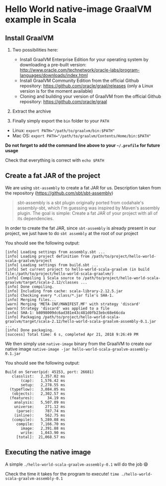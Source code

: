 # Hello World native-image GraalVM example in Scala

## Install GraalVM
1. Two possibilities here:

   * Install GraalVM Enterprise Edition for your operating system by downloading a pre-built version: http://www.oracle.com/technetwork/oracle-labs/program-languages/downloads/index.html
   * Install GraalVM Community Edition from the official Github repository: https://github.com/oracle/graal/releases (only a Linux version is for the moment available)
   * Cloning and building your version of GraalVM from the official Github repository: https://github.com/oracle/graal
 
2. Extract the archive

3. Finally simply export the `bin` folder to your `PATH`
  * Linux: `export PATH="/path/to/graalvm/bin:$PATH"`
  * Mac OS: `export PATH="/path/to/graalvm/Contents/Home/bin:$PATH"`

**Do not forget to add the command line above to your `~/.profile` for future usage**

Check that everything is correct with `echo $PATH`

## Create a fat JAR of the project

We are using `sbt-assembly` to create a fat JAR for us.
Description taken from the repository (https://github.com/sbt/sbt-assembly)
> sbt-assembly is a sbt plugin originally ported from codahale's assembly-sbt, which I'm guessing was inspired by Maven's assembly plugin. The goal is simple: Create a fat JAR of your project with all of its dependencies.

In order to create the fat JAR, since `sbt-assembly` is already present in our project, we just have to do `sbt assembly` at the root of our project

You should see the following output:

```
[info] Loading settings from assembly.sbt ...
[info] Loading project definition from /path/to/project/hello-world-scala-graalvm/project
[info] Loading settings from build.sbt ...
[info] Set current project to hello-world-scala-graalvm (in build file:/path/to/project/hello-world-scala-graalvm/)
[info] Compiling 1 Scala source to /path/to/project/hello-world-scala-graalvm/target/scala-2.12/classes ...
[info] Done compiling.
[info] Including from cache: scala-library-2.12.5.jar
[info] Checking every *.class/*.jar file's SHA-1.
[info] Merging files...
[warn] Merging 'META-INF/MANIFEST.MF' with strategy 'discard'
[warn] Strategy 'discard' was applied to a file
[info] SHA-1: b8098009dc6ad381e43c481d0fb23ebc68e66cda
[info] Packaging /path/to/project/hello-world-scala-graalvm/target/scala-2.12/hello-world-scala-graalvm-assembly-0.1.jar ...
[info] Done packaging.
[success] Total time: 6 s, completed Apr 21, 2018 9:26:49 PM
```

We then simply use `native-image` binary from the GraalVM to create our native image `native-image -jar hello-world-scala-graalvm-assembly-0.1.jar`

You should see the following output:

```
Build on Server(pid: 45153, port: 26681)
   classlist:   2,357.02 ms
       (cap):   1,576.42 ms
       setup:   2,278.55 ms
  (typeflow):   3,084.05 ms
   (objects):   2,302.57 ms
  (features):      34.19 ms
    analysis:   5,507.09 ms
    universe:     271.12 ms
     (parse):     787.74 ms
    (inline):     562.75 ms
   (compile):   5,289.08 ms
     compile:   7,166.70 ms
       image:   2,391.88 ms
       write:   1,043.90 ms
     [total]:  21,068.57 ms
```

## Executing the native image

A simple `./hello-world-scala-graalvm-assembly-0.1` will do the job :smile:

Check the time it takes for the program to execute!
`time ./hello-world-scala-graalvm-assembly-0.1`

